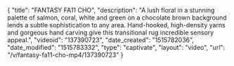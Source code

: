 {
    "title": "FANTASY FA11 CHO",
    "description": "A lush floral in a stunning palette of salmon, coral, white and green on a chocolate brown background lends a subtle sophistication to any area. Hand-hooked, high-density yarns and gorgeous hand carving give this transitional rug incredible sensory appeal.",
    "videoid": "137390723",
    "date_created": "1515782036",
    "date_modified": "1515783332",
    "type": "captivate",
    "layout": "video",
    "url": "\/v\/fantasy-fa11-cho-mp4\/137390723"
}